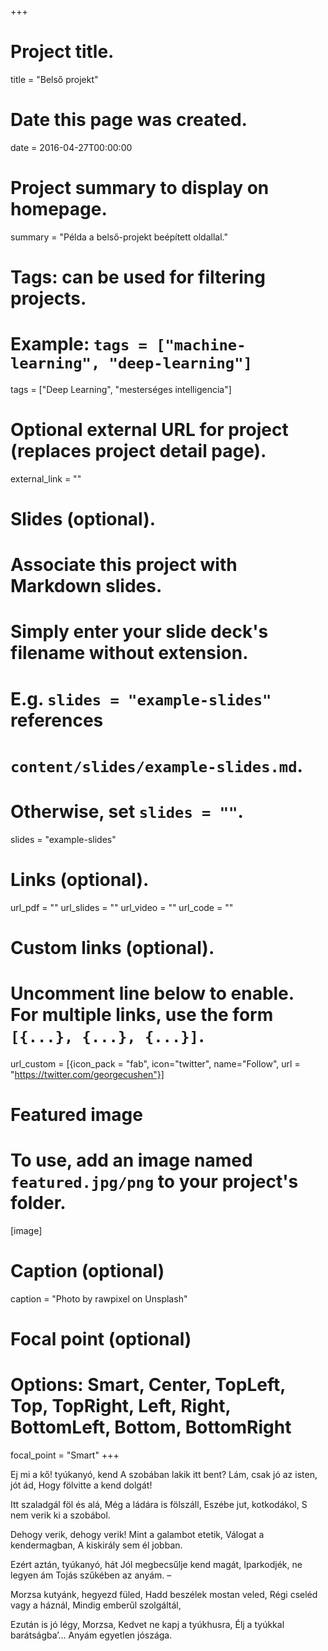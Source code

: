 +++
# Project title.
title = "Belső projekt"

# Date this page was created.
date = 2016-04-27T00:00:00

# Project summary to display on homepage.
summary = "Példa a belső-projekt beépített oldallal."

# Tags: can be used for filtering projects.
# Example: `tags = ["machine-learning", "deep-learning"]`
tags = ["Deep Learning", "mesterséges intelligencia"]

# Optional external URL for project (replaces project detail page).
external_link = ""

# Slides (optional).
#   Associate this project with Markdown slides.
#   Simply enter your slide deck's filename without extension.
#   E.g. `slides = "example-slides"` references 
#   `content/slides/example-slides.md`.
#   Otherwise, set `slides = ""`.
slides = "example-slides"

# Links (optional).
url_pdf = ""
url_slides = ""
url_video = ""
url_code = ""

# Custom links (optional).
#   Uncomment line below to enable. For multiple links, use the form `[{...}, {...}, {...}]`.
url_custom = [{icon_pack = "fab", icon="twitter", name="Follow", url = "https://twitter.com/georgecushen"}]

# Featured image
# To use, add an image named `featured.jpg/png` to your project's folder. 
[image]
  # Caption (optional)
  caption = "Photo by rawpixel on Unsplash"
  
  # Focal point (optional)
  # Options: Smart, Center, TopLeft, Top, TopRight, Left, Right, BottomLeft, Bottom, BottomRight
  focal_point = "Smart"
+++

Ej mi a kő! tyúkanyó, kend
A szobában lakik itt bent?
Lám, csak jó az isten, jót ád,
Hogy fölvitte a kend dolgát!

Itt szaladgál föl és alá,
Még a ládára is fölszáll,
Eszébe jut, kotkodákol,
S nem verik ki a szobábol.

Dehogy verik, dehogy verik!
Mint a galambot etetik,
Válogat a kendermagban,
A kiskirály sem él jobban.

Ezért aztán, tyúkanyó, hát
Jól megbecsűlje kend magát,
Iparkodjék, ne legyen ám
Tojás szűkében az anyám. –

Morzsa kutyánk, hegyezd füled,
Hadd beszélek mostan veled,
Régi cseléd vagy a háznál,
Mindig emberűl szolgáltál,

Ezután is jó légy, Morzsa,
Kedvet ne kapj a tyúkhusra,
Élj a tyúkkal barátságba’...
Anyám egyetlen jószága.

